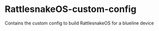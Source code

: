 # RattlesnakeOS-custom-config
Contains the custom config to build RattlesnakeOS for a blueline device
